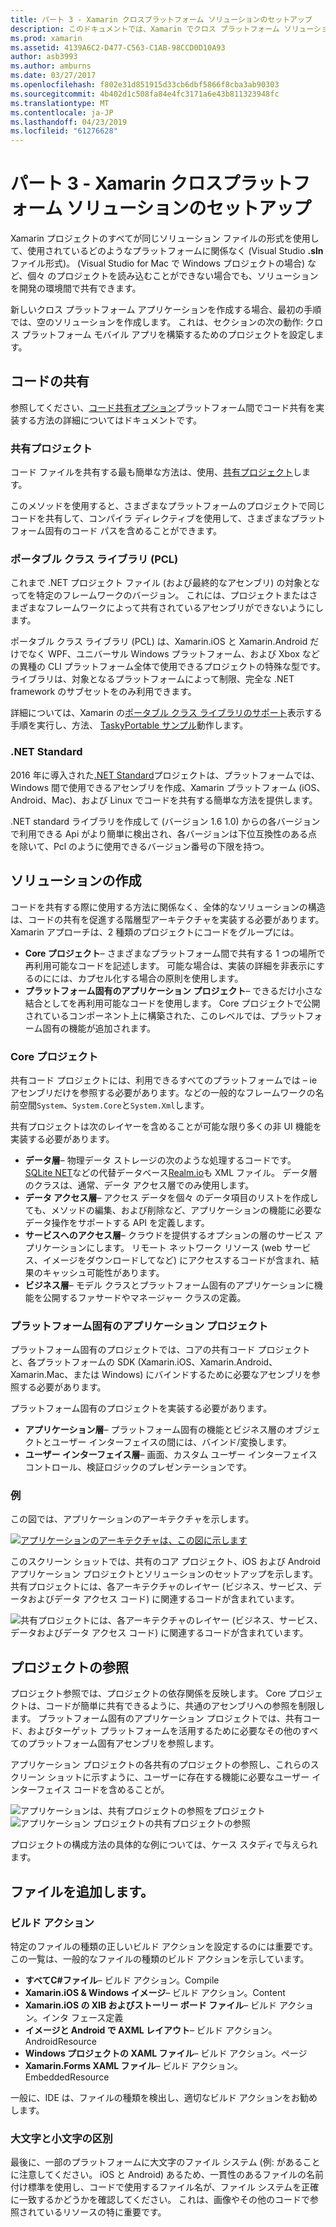 ```yaml
---
title: パート 3 - Xamarin クロスプラットフォーム ソリューションのセットアップ
description: このドキュメントでは、Xamarin でクロス プラットフォーム ソリューションを設定する方法について説明します。 これで共有戦略など、さまざまなコードがプロジェクトと .NET Standard を共有します。
ms.prod: xamarin
ms.assetid: 4139A6C2-D477-C563-C1AB-98CCD0D10A93
author: asb3993
ms.author: amburns
ms.date: 03/27/2017
ms.openlocfilehash: f802e31d851915d33cb6dbf5866f8cba3ab90303
ms.sourcegitcommit: 4b402d1c508fa84e4fc3171a6e43b811323948fc
ms.translationtype: MT
ms.contentlocale: ja-JP
ms.lasthandoff: 04/23/2019
ms.locfileid: "61276628"
---
```

# <a name="part-3---setting-up-a-xamarin-cross-platform-solution"></a>パート 3 - Xamarin クロスプラットフォーム ソリューションのセットアップ

Xamarin プロジェクトのすべてが同じソリューション ファイルの形式を使用して、使用されているどのようなプラットフォームに関係なく (Visual Studio **.sln**ファイル形式)。 (Visual Studio for Mac で Windows プロジェクトの場合) など、個々 のプロジェクトを読み込むことができない場合でも、ソリューションを開発の環境間で共有できます。



新しいクロス プラットフォーム アプリケーションを作成する場合、最初の手順では、空のソリューションを作成します。 これは、セクションの次の動作: クロス プラットフォーム モバイル アプリを構築するためのプロジェクトを設定します。

 <a name="Sharing_Code" />


## <a name="sharing-code"></a>コードの共有

参照してください、[コード共有オプション](~/cross-platform/app-fundamentals/code-sharing.md)プラットフォーム間でコード共有を実装する方法の詳細についてはドキュメントです。

 <a name="Shared_Asset_Projects" />


### <a name="shared-projects"></a>共有プロジェクト

コード ファイルを共有する最も簡単な方法は、使用、[共有プロジェクト](~/cross-platform/app-fundamentals/shared-projects.md)します。

このメソッドを使用すると、さまざまなプラットフォームのプロジェクトで同じコードを共有して、コンパイラ ディレクティブを使用して、さまざまなプラットフォーム固有のコード パスを含めることができます。

 <a name="Portable_Class_Libraries" />


### <a name="portable-class-libraries-pcl"></a>ポータブル クラス ライブラリ (PCL)

これまで .NET プロジェクト ファイル (および最終的なアセンブリ) の対象となってを特定のフレームワークのバージョン。 これには、プロジェクトまたはさまざまなフレームワークによって共有されているアセンブリができないようにします。

ポータブル クラス ライブラリ (PCL) は、Xamarin.iOS と Xamarin.Android だけでなく WPF、ユニバーサル Windows プラットフォーム、および Xbox などの異種の CLI プラットフォーム全体で使用できるプロジェクトの特殊な型です。 ライブラリは、対象となるプラットフォームによって制限、完全な .NET framework のサブセットをのみ利用できます。

詳細については、Xamarin の[ポータブル クラス ライブラリのサポート](~/cross-platform/app-fundamentals/pcl.md)表示する手順を実行し、方法、 [TaskyPortable サンプル](https://github.com/xamarin/mobile-samples/tree/master/TaskyPortable)動作します。


### <a name="net-standard"></a>.NET Standard

2016 年に導入された[.NET Standard](~/cross-platform/app-fundamentals/net-standard.md)プロジェクトは、プラットフォームでは、Windows 間で使用できるアセンブリを作成、Xamarin プラットフォーム (iOS、Android、Mac)、および Linux でコードを共有する簡単な方法を提供します。

.NET standard ライブラリを作成して (バージョン 1.6 1.0) からの各バージョンで利用できる Api がより簡単に検出され、各バージョンは下位互換性のある点を除いて、Pcl のように使用できるバージョン番号の下限を持つ。



 <a name="Populating_the_Solution" />


## <a name="populating-the-solution"></a>ソリューションの作成

コードを共有する際に使用する方法に関係なく、全体的なソリューションの構造は、コードの共有を促進する階層型アーキテクチャを実装する必要があります。
Xamarin アプローチは、2 種類のプロジェクトにコードをグループには。

-   **Core プロジェクト**– さまざまなプラットフォーム間で共有する 1 つの場所で再利用可能なコードを記述します。 可能な場合は、実装の詳細を非表示にするのにには、カプセル化する場合の原則を使用します。
-   **プラットフォーム固有のアプリケーション プロジェクト**– できるだけ小さな結合としてを再利用可能なコードを使用します。 Core プロジェクトで公開されているコンポーネント上に構築された、このレベルでは、プラットフォーム固有の機能が追加されます。


 <a name="Core_Project" />


### <a name="core-project"></a>Core プロジェクト

共有コード プロジェクトには、利用できるすべてのプラットフォームでは – ie アセンブリだけを参照する必要があります。などの一般的なフレームワークの名前空間`System`、`System.Core`と`System.Xml`します。

共有プロジェクトは次のレイヤーを含めることが可能な限り多くの非 UI 機能を実装する必要があります。

-   **データ層**– 物理データ ストレージの次のような処理するコードです。  [SQLite NET](https://github.com/praeclarum/sqlite-net)などの代替データベース[Realm.io](https://realm.io/products/realm-mobile-database/)も XML ファイル。 データ層のクラスは、通常、データ アクセス層でのみ使用します。
-   **データ アクセス層**– アクセス データを個々 のデータ項目のリストを作成しても、メソッドの編集、および削除など、アプリケーションの機能に必要なデータ操作をサポートする API を定義します。
-   **サービスへのアクセス層**– クラウドを提供するオプションの層のサービス アプリケーションにします。 リモート ネットワーク リソース (web サービス、イメージをダウンロードしてなど) にアクセスするコードが含まれ、結果のキャッシュ可能性があります。
-   **ビジネス層**– モデル クラスとプラットフォーム固有のアプリケーションに機能を公開するファサードやマネージャー クラスの定義。


 <a name="Platform-Specific_Application_Projects" />


### <a name="platform-specific-application-projects"></a>プラットフォーム固有のアプリケーション プロジェクト

プラットフォーム固有のプロジェクトでは、コアの共有コード プロジェクトと、各プラットフォームの SDK (Xamarin.iOS、Xamarin.Android、Xamarin.Mac、または Windows) にバインドするために必要なアセンブリを参照する必要があります。

プラットフォーム固有のプロジェクトを実装する必要があります。

-   **アプリケーション層**– プラットフォーム固有の機能とビジネス層のオブジェクトとユーザー インターフェイスの間には、バインド/変換します。
-   **ユーザー インターフェイス層**– 画面、カスタム ユーザー インターフェイス コントロール、検証ロジックのプレゼンテーションです。


<a name="Example" />


### <a name="example"></a>例

この図では、アプリケーションのアーキテクチャを示します。

 [ ![](setting-up-a-xamarin-cross-platform-solution-images/conceptualarchitecture.png "アプリケーションのアーキテクチャは、この図に示します")](setting-up-a-xamarin-cross-platform-solution-images/conceptualarchitecture.png#lightbox)

このスクリーン ショットでは、共有のコア プロジェクト、iOS および Android アプリケーション プロジェクトとソリューションのセットアップを示します。 共有プロジェクトには、各アーキテクチャのレイヤー (ビジネス、サービス、データおよびデータ アクセス コード) に関連するコードが含まれています。

 ![](setting-up-a-xamarin-cross-platform-solution-images/core-solution-example.png "共有プロジェクトには、各アーキテクチャのレイヤー (ビジネス、サービス、データおよびデータ アクセス コード) に関連するコードが含まれています。")


 <a name="Project_References" />


## <a name="project-references"></a>プロジェクトの参照

プロジェクト参照では、プロジェクトの依存関係を反映します。 Core プロジェクトは、コードが簡単に共有できるように、共通のアセンブリへの参照を制限します。
プラットフォーム固有のアプリケーション プロジェクトでは、共有コード、およびターゲット プラットフォームを活用するために必要なその他のすべてのプラットフォーム固有アセンブリを参照します。

アプリケーション プロジェクトの各共有のプロジェクトの参照し、これらのスクリーン ショットに示すように、ユーザーに存在する機能に必要なユーザー インターフェイス コードを含めることが。

![](setting-up-a-xamarin-cross-platform-solution-images/solution-android.png "アプリケーションは、共有プロジェクトの参照をプロジェクト") ![](setting-up-a-xamarin-cross-platform-solution-images/solution-ios.png "アプリケーション プロジェクトの共有プロジェクトの参照")


プロジェクトの構成方法の具体的な例については、ケース スタディで与えられます。

 <a name="Adding_Files" />


## <a name="adding-files"></a>ファイルを追加します。

 <a name="Build_Action" />


### <a name="build-action"></a>ビルド アクション

特定のファイルの種類の正しいビルド アクションを設定するのには重要です。 この一覧は、一般的なファイルの種類のビルド アクションを示しています。

-  **すべてC#ファイル**– ビルド アクション。Compile
-   **Xamarin.iOS & Windows イメージ**– ビルド アクション。Content
-   **Xamarin.iOS の XIB およびストーリー ボード ファイル**– ビルド アクション。インタ フェース定義
-   **イメージと Android で AXML レイアウト**– ビルド アクション。AndroidResource
-  **Windows プロジェクトの XAML ファイル**– ビルド アクション。ページ
-  **Xamarin.Forms XAML ファイル**– ビルド アクション。EmbeddedResource


一般に、IDE は、ファイルの種類を検出し、適切なビルド アクションをお勧めします。

 <a name="Case_Sensitivity" />


### <a name="case-sensitivity"></a>大文字と小文字の区別

最後に、一部のプラットフォームに大文字のファイル システム (例: があることに注意してください。
iOS と Android) あるため、一貫性のあるファイルの名前付け標準を使用し、コードで使用するファイル名が、ファイル システムを正確に一致するかどうかを確認してください。 これは、画像やその他のコードで参照されているリソースの特に重要です。

